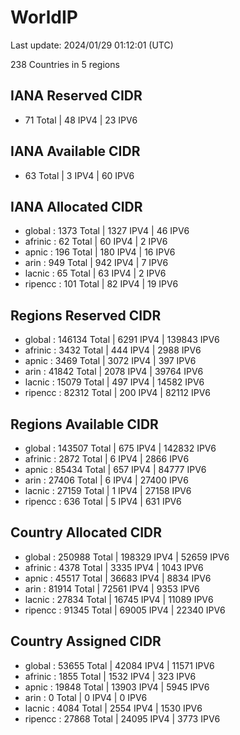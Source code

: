# WorldIP

Last update: 2024/01/29 01:12:01 (UTC)

238 Countries in 5 regions

## IANA Reserved CIDR

- 71 Total | 48 IPV4 | 23 IPV6

## IANA Available CIDR

- 63 Total | 3 IPV4 | 60 IPV6

## IANA Allocated CIDR

- global : 1373 Total | 1327 IPV4 | 46 IPV6
- afrinic : 62 Total | 60 IPV4 | 2 IPV6
- apnic : 196 Total | 180 IPV4 | 16 IPV6
- arin : 949 Total | 942 IPV4 | 7 IPV6
- lacnic : 65 Total | 63 IPV4 | 2 IPV6
- ripencc : 101 Total | 82 IPV4 | 19 IPV6

## Regions Reserved CIDR

- global : 146134 Total | 6291 IPV4 | 139843 IPV6
- afrinic : 3432 Total | 444 IPV4 | 2988 IPV6
- apnic : 3469 Total | 3072 IPV4 | 397 IPV6
- arin : 41842 Total | 2078 IPV4 | 39764 IPV6
- lacnic : 15079 Total | 497 IPV4 | 14582 IPV6
- ripencc : 82312 Total | 200 IPV4 | 82112 IPV6

## Regions Available CIDR

- global : 143507 Total | 675 IPV4 | 142832 IPV6
- afrinic : 2872 Total | 6 IPV4 | 2866 IPV6
- apnic : 85434 Total | 657 IPV4 | 84777 IPV6
- arin : 27406 Total | 6 IPV4 | 27400 IPV6
- lacnic : 27159 Total | 1 IPV4 | 27158 IPV6
- ripencc : 636 Total | 5 IPV4 | 631 IPV6

## Country Allocated CIDR

- global : 250988 Total | 198329 IPV4 | 52659 IPV6
- afrinic : 4378 Total | 3335 IPV4 | 1043 IPV6
- apnic : 45517 Total | 36683 IPV4 | 8834 IPV6
- arin : 81914 Total | 72561 IPV4 | 9353 IPV6
- lacnic : 27834 Total | 16745 IPV4 | 11089 IPV6
- ripencc : 91345 Total | 69005 IPV4 | 22340 IPV6

## Country Assigned CIDR

- global : 53655 Total | 42084 IPV4 | 11571 IPV6
- afrinic : 1855 Total | 1532 IPV4 | 323 IPV6
- apnic : 19848 Total | 13903 IPV4 | 5945 IPV6
- arin : 0 Total | 0 IPV4 | 0 IPV6
- lacnic : 4084 Total | 2554 IPV4 | 1530 IPV6
- ripencc : 27868 Total | 24095 IPV4 | 3773 IPV6
